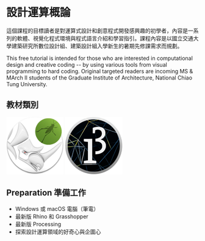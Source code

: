# 設計運算概論

這個課程的目標讀者是對運算式設計和創意程式開發感興趣的初學者，內容是一系列的軟體、視覺化程式環境與程式語言介紹和學習指引。課程內容是以國立交通大學建築研究所數位設計組、建築設計組入學新生的暑期先修課需求而規劃。

This free tutorial is intended for those who are interested in computational design and creative coding -- by using various tools from visual programming to hard coding. Original targeted readers are incoming MS & MArch II students of the Graduate Institute of Architecture, National Chiao Tung University.

## 教材類別

[<img src="./images/rhino-gh-icon.png" style="width:150px;" />](./Rhino-GH "Rhino + Grasshopper")  [<img src="./images/processing3-logo.png" style="width:150px;" />](./Processing "Processing")

## Preparation 準備工作

* Windows 或 macOS 電腦（筆電）
* 最新版 Rhino 和 Grasshopper
* 最新版 Processing
* 探索設計運算領域的好奇心與企圖心
